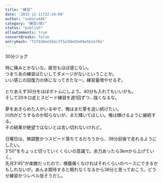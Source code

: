 ```yaml
---
title: "練習"
date: '2015-12-11T22:26:00'
author: "subaru44k"
category: "練習(弱)"
status: "publish"
allowComments: true
convertBreaks: false
entryHash: "f17930ee5bbc3f5a3bbd3e69e5b2e70a"
---
```

30分ジョグ<br>
<br>
特に痛みとかないな。疲労もほぼ感じない。<br>
つまりあの練習はたいしてダメージがないということか。<br>
いい感じの回復力の体になってきたなー。練習量増やせるぞ。<br>
<br>
とりあえず30分をほぼボトムにしよう。40分も入れてもいいかも。<br>
そして20キロ走とスピード練習を週1回ずつ…強くなるな。<br>
<br>
夢をあきらめた人がいる中で、俺はまだ夢を追い続けたい。<br>
川内がどうするのか知らないが、また輝いてほしい。俺は輝けるように継続する。<br>
その結果が絶望ではないとは言い切れないけれど。<br>
<br>
日曜日は、無調整かつスピード落ちてるだろうから、38分前後で走れるようにしたい。<br>
3'50"をちょっと切っていくくらいの意識で。余力あったら3kmから上げていく。<br>
先月3'45"が楽勝だったので、横腹痛くなければそれくらいのペースにできるかもしれないが。あんま期待すると眠れなくなるから38分と思っておこう。どうせ練習かつレベル低そうだし。
